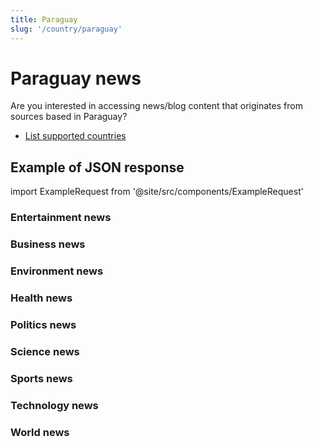 ```yaml
---
title: Paraguay
slug: '/country/paraguay'
---
```


# Paraguay news

Are you interested in accessing news/blog content that originates from sources based in Paraguay?

- [List supported countries](/get-articles/countries)

## Example of JSON response

import ExampleRequest from '@site/src/components/ExampleRequest'

### Entertainment news
<ExampleRequest url="https://api.apitube.io/v1/news/articles?limit=2&category=news/Arts_and_Entertainment&language=py"></ExampleRequest>

### Business news
<ExampleRequest url="https://api.apitube.io/v1/news/articles?limit=2&category=news/Business&language=py"></ExampleRequest>

### Environment news
<ExampleRequest url="https://api.apitube.io/v1/news/articles?limit=2&category=news/Environment&language=py"></ExampleRequest>

### Health news
<ExampleRequest url="https://api.apitube.io/v1/news/articles?limit=2&category=news/Health&language=py"></ExampleRequest>

### Politics news
<ExampleRequest url="https://api.apitube.io/v1/news/articles?limit=2&category=news/Politics&language=py"></ExampleRequest>

### Science news
<ExampleRequest url="https://api.apitube.io/v1/news/articles?limit=2&category=news/Science&language=py"></ExampleRequest>

### Sports news
<ExampleRequest url="https://api.apitube.io/v1/news/articles?limit=2&category=news/Sports&language=py"></ExampleRequest>

### Technology news
<ExampleRequest url="https://api.apitube.io/v1/news/articles?limit=2&category=news/Technology&language=py"></ExampleRequest>

### World news
<ExampleRequest url="https://api.apitube.io/v1/news/articles?limit=2&category=news/World&language=py"></ExampleRequest>
